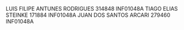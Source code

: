 LUIS FILIPE ANTUNES RODRIGUES 314848 INF01048A
TIAGO ELIAS STEINKE 171884 INF01048A
JUAN DOS SANTOS ARCARI 279460 INF01048A